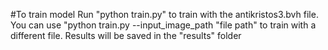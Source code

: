 #To train model
Run "python train.py" to train with the antikristos3.bvh file. 
You can use "python train.py --input_image_path "file path" to train with a different file.
Results will be saved in the "results" folder 
